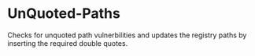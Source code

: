 # UnQuoted-Paths

Checks for unquoted path vulnerbilities and updates the registry paths by inserting the required double quotes.
